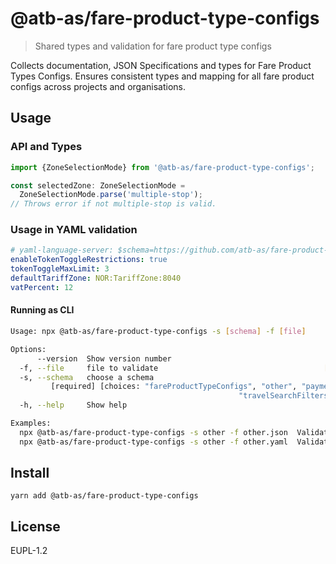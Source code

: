 # @atb-as/fare-product-type-configs

> Shared types and validation for fare product type configs

Collects documentation, JSON Specifications and types for Fare Product Types
Configs. Ensures consistent types and mapping for all fare product configs
across projects and organisations.

## Usage

### API and Types

```js
import {ZoneSelectionMode} from '@atb-as/fare-product-type-configs';

const selectedZone: ZoneSelectionMode =
  ZoneSelectionMode.parse('multiple-stop');
// Throws error if not multiple-stop is valid.
```

### Usage in YAML validation

```yaml
# yaml-language-server: $schema=https://github.com/atb-as/fare-product-type-configs/schema-definitions/other.json
enableTokenToggleRestrictions: true
tokenToggleMaxLimit: 3
defaultTariffZone: NOR:TariffZone:8040
vatPercent: 12
```

#### Running as CLI

```sh
Usage: npx @atb-as/fare-product-type-configs -s [schema] -f [file]

Options:
      --version  Show version number                                   [boolean]
  -f, --file     file to validate                                     [required]
  -s, --schema   choose a schema
         [required] [choices: "fareProductTypeConfigs", "other", "paymentTypes",
                                                   "travelSearchFilters", "url"]
  -h, --help     Show help                                             [boolean]

Examples:
  npx @atb-as/fare-product-type-configs -s other -f other.json  Validate other.json with position specification
  npx @atb-as/fare-product-type-configs -s other -f other.yaml  Validate other.yaml with position specification
```

## Install

```
yarn add @atb-as/fare-product-type-configs
```

## License

EUPL-1.2
